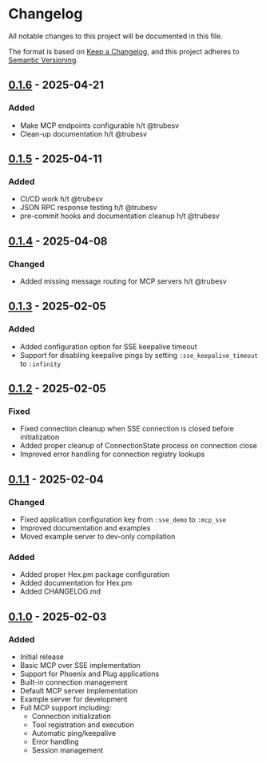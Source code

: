# Changelog
All notable changes to this project will be documented in this file.

The format is based on [Keep a Changelog](https://keepachangelog.com/en/1.0.0/),
and this project adheres to [Semantic Versioning](https://semver.org/spec/v2.0.0.html).

## [0.1.6] - 2025-04-21
### Added
- Make MCP endpoints configurable h/t @trubesv
- Clean-up documentation h/t @trubesv

## [0.1.5] - 2025-04-11
### Added
- CI/CD work h/t @trubesv
- JSON RPC response testing h/t @trubesv
- pre-commit hooks and documentation cleanup h/t @trubesv

## [0.1.4] - 2025-04-08
### Changed
- Added missing message routing for MCP servers h/t @trubesv

## [0.1.3] - 2025-02-05
### Added
- Added configuration option for SSE keepalive timeout
- Support for disabling keepalive pings by setting `:sse_keepalive_timeout` to `:infinity`

## [0.1.2] - 2025-02-05
### Fixed
- Fixed connection cleanup when SSE connection is closed before initialization
- Added proper cleanup of ConnectionState process on connection close
- Improved error handling for connection registry lookups

## [0.1.1] - 2025-02-04
### Changed
- Fixed application configuration key from `:sse_demo` to `:mcp_sse`
- Improved documentation and examples
- Moved example server to dev-only compilation

### Added
- Added proper Hex.pm package configuration
- Added documentation for Hex.pm
- Added CHANGELOG.md

## [0.1.0] - 2025-02-03
### Added
- Initial release
- Basic MCP over SSE implementation
- Support for Phoenix and Plug applications
- Built-in connection management
- Default MCP server implementation
- Example server for development
- Full MCP support including:
  - Connection initialization
  - Tool registration and execution
  - Automatic ping/keepalive
  - Error handling
  - Session management

[0.1.6]: https://github.com/kend/mcp_sse/compare/v0.1.5...v0.1.6
[0.1.5]: https://github.com/kend/mcp_sse/compare/v0.1.4...v0.1.5
[0.1.4]: https://github.com/kend/mcp_sse/compare/v0.1.3...v0.1.4
[0.1.3]: https://github.com/kend/mcp_sse/compare/v0.1.2...v0.1.3
[0.1.2]: https://github.com/kend/mcp_sse/compare/v0.1.1...v0.1.2
[0.1.1]: https://github.com/kend/mcp_sse/compare/v0.1.0...v0.1.1
[0.1.0]: https://github.com/kend/mcp_sse/releases/tag/v0.1.0
